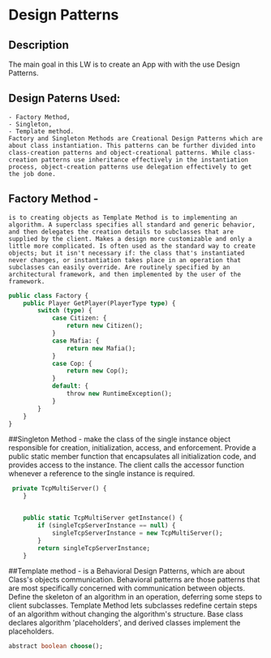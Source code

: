 # Design Patterns

## Description
The main goal in this LW is to create an App with with the use Design Patterns. 

## Design Paterns Used:
	- Factory Method,
	- Singleton,
	- Template method.
	Factory and Singleton Methods are Creational Design Patterns which are about class instantiation. This patterns can be further divided into class-creation patterns and object-creational patterns. While class-creation patterns use inheritance effectively in the instantiation process, object-creation patterns use delegation effectively to get the job done.
## Factory Method - 
	is to creating objects as Template Method is to implementing an algorithm. A superclass specifies all standard and generic behavior, and then delegates the creation details to subclasses that are supplied by the client. Makes a design more customizable and only a little more complicated. Is often used as the standard way to create objects; but it isn't necessary if: the class that's instantiated never changes, or instantiation takes place in an operation that subclasses can easily override. Are routinely specified by an architectural framework, and then implemented by the user of the framework.

```SQL
public class Factory {
    public Player GetPlayer(PlayerType type) {
        switch (type) {
            case Citizen: {
                return new Citizen();
            }
            case Mafia: {
                return new Mafia();
            }
            case Cop: {
                return new Cop();
            }
            default: {
                throw new RuntimeException();
            }
        }
    }
}
```
##Singleton Method - 
	make the class of the single instance object responsible for creation, initialization, access, and enforcement. Provide a public static member function that encapsulates all initialization code, and provides access to the instance. The client calls the accessor function whenever a reference to the single instance is required.

```SQL
 private TcpMultiServer() {
    }


    public static TcpMultiServer getInstance() {
        if (singleTcpServerInstance == null) {
            singleTcpServerInstance = new TcpMultiServer();
        }
        return singleTcpServerInstance;
    }
```
##Template method - 
	is a Behavioral Design Patterns, which are about Class's objects communication. Behavioral patterns are those patterns that are most specifically concerned with communication between objects. 
	Define the skeleton of an algorithm in an operation, deferring some steps to client subclasses. Template Method lets subclasses redefine certain steps of an algorithm without changing the algorithm's structure.
	Base class declares algorithm 'placeholders', and derived classes implement the placeholders.

```SQL
abstract boolean choose();
```